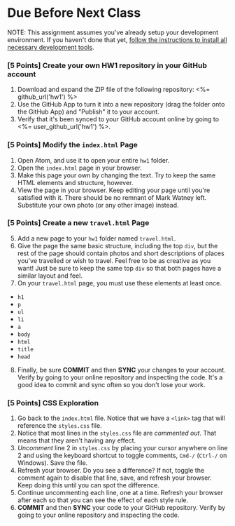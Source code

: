 # Due Before Next Class

NOTE: This assignment assumes you've already setup your development environment.  If you haven't done that yet, [follow the instructions to install all necessary development tools](/kiei924-chicago/workbook/setup).


### [5 Points] Create your own HW1 repository in your GitHub account

1. Download and expand the ZIP file of the following repository: <%= github_url('hw1') %>
2. Use the GitHub App to turn it into a new repository (drag the folder onto the GitHub App) and "Publish" it to your account.
3. Verify that it's been synced to your GitHub account online by going to <%= user_github_url('hw1') %>.

### [5 Points] Modify the `index.html` Page
1. Open Atom, and use it to open your entire `hw1` folder.
2. Open the `index.html` page in your browser.
1. Make this page your own by changing the text.  Try to keep the same HTML elements and structure, however. 
3. View the page in your browser.  Keep editing your page until you're satisfied with it.  There should be no remnant of Mark Watney left.  Substitute your own photo (or any other image) instead.

### [5 Points] Create a new `travel.html` Page

5. Add a new page to your `hw1` folder named `travel.html`.
6. Give the page the same basic structure, including the top `div`, but the rest of the page should contain photos and short descriptions of places you've travelled or wish to travel.  Feel free to be as creative as you want!  Just be sure to keep the same top `div` so that both pages have a similar layout and feel.
7. On your `travel.html` page, you must use these elements at least once.

  * `h1`
  * `p`
  * `ul`
  * `li`
  * `a`
  * `body`
  * `html`
  * `title`
  * `head`

8. Finally, be sure **COMMIT** and then **SYNC** your changes to your account.  Verify by going to your online repository and inspecting the code.  It's a good idea to commit and sync often so you don't lose your work.

### [5 Points] CSS Exploration

1. Go back to the `index.html` file.  Notice that we have a `<link>` tag that will reference the `styles.css` file.  
2. Notice that most lines in the `styles.css` file are _commented out_.  That means that they aren't having any effect.
3. _Uncomment_ line 2 in `styles.css` by placing your cursor anywhere on line 2 and using the keyboard shortcut to toggle comments, `Cmd-/` (`Ctrl-/` on Windows).  Save the file.
4. Refresh your browser. Do you see a difference?  If not, toggle the comment again to disable that line, save, and refresh your browser.  Keep doing this until you can spot the difference.
5. Continue uncommenting each line, one at a time.  Refresh your browser after each so that you can see the effect of each style rule.
6. **COMMIT** and then **SYNC** your code to your GitHub repository.  Verify by going to your online repository and inspecting the code.  




